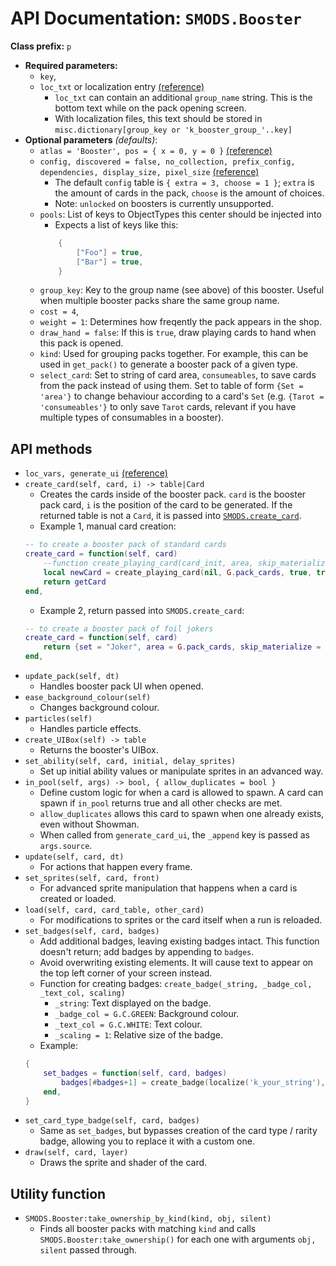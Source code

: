 # API Documentation: `SMODS.Booster`
**Class prefix:** `p`
- **Required parameters:**
	- `key`,
	- `loc_txt` or localization entry [(reference)](https://github.com/Steamodded/smods/wiki/Localization)
        - `loc_txt` can contain an additional `group_name` string. This is the bottom text while on the pack opening screen.
        - With localization files, this text should be stored in `misc.dictionary[group_key or 'k_booster_group_'..key]`
- **Optional parameters** *(defaults)*:
    - `atlas = 'Booster', pos = { x = 0, y = 0 }` [(reference)](https://github.com/Steamodded/smods/wiki/SMODS.Atlas#applying-textures-to-cards)
    - `config, discovered = false, no_collection, prefix_config, dependencies, display_size, pixel_size` [(reference)](https://github.com/Steamodded/smods/wiki/API-Documentation#common-parameters)
        - The default `config` table is `{ extra = 3, choose = 1 }`; `extra` is the amount of cards in the pack, `choose` is the amount of choices.
        - Note: `unlocked` on boosters is currently unsupported.
	- `pools`: List of keys to ObjectTypes this center should be injected into
		-  Expects a list of keys like this:
		```lua
			{
				["Foo"] = true,
				["Bar"] = true,
			}
		```
    - `group_key`: Key to the group name (see above) of this booster. Useful when multiple booster packs share the same group name.
	- `cost = 4`,
    - `weight = 1`: Determines how freqently the pack appears in the shop.
    - `draw_hand = false`: If this is `true`, draw playing cards to hand when this pack is opened.
    - `kind`: Used for grouping packs together. For example, this can be used in `get_pack()` to generate a booster pack of a given type.
    - `select_card`: Set to string of card area, `consumeables`, to save cards from the pack instead of using them. 
	Set to table of form `{Set = 'area'}` to change behaviour according to a card's `Set` (e.g. `{Tarot = 'consumeables'}` to only save `Tarot` cards, relevant if you have multiple types of consumables in a booster).

## API methods
- `loc_vars, generate_ui` [(reference)](https://github.com/Steamodded/smods/wiki/Localization#Localization-functions)
- `create_card(self, card, i) -> table|Card`
	- Creates the cards inside of the booster pack. `card` is the booster pack card, `i` is the position of the card to be generated. If the returned table is not a `Card`, it is passed into [`SMODS.create_card`](https://github.com/Steamodded/smods/wiki/Utility#mod-facing-utilities).
 	- Example 1, manual card creation:
	```lua
	-- to create a booster pack of standard cards
	create_card = function(self, card)
	    --function create_playing_card(card_init, area, skip_materialize, silent, colours)
	    local newCard = create_playing_card(nil, G.pack_cards, true, true, nil)            
	    return getCard
	end,
	```
   	- Example 2, return passed into `SMODS.create_card`:
	```lua
	-- to create a booster pack of foil jokers
	create_card = function(self, card)
	    return {set = "Joker", area = G.pack_cards, skip_materialize = true, soulable = true, key_append = "yourModPrefix", edition = "e_foil"}
	end,
	```
- `update_pack(self, dt)`
	- Handles booster pack UI when opened. 
- `ease_background_colour(self)`
	- Changes background colour. 
- `particles(self)`
	- Handles particle effects. 
- `create_UIBox(self) -> table`
	- Returns the booster's UIBox. 
- `set_ability(self, card, initial, delay_sprites)`
	- Set up initial ability values or manipulate sprites in an advanced way.
- `in_pool(self, args) -> bool, { allow_duplicates = bool }`
	- Define custom logic for when a card is allowed to spawn. A card can spawn if `in_pool` returns true and all other checks are met.
	- `allow_duplicates` allows this card to spawn when one already exists, even without Showman.
	- When called from `generate_card_ui`, the `_append` key is passed as `args.source`.
- `update(self, card, dt)`
	- For actions that happen every frame.
- `set_sprites(self, card, front)`
	- For advanced sprite manipulation that happens when a card is created or loaded.
- `load(self, card, card_table, other_card)`
	- For modifications to sprites or the card itself when a run is reloaded.
- `set_badges(self, card, badges)`
	- Add additional badges, leaving existing badges intact. This function doesn't return; add badges by appending to `badges`.
	- Avoid overwriting existing elements. It will cause text to appear on the top left corner of your screen instead.
	- Function for creating badges: `create_badge(_string, _badge_col, _text_col, scaling)`
		- `_string`: Text displayed on the badge.
		- `_badge_col = G.C.GREEN`: Background colour.
		- `_text_col = G.C.WHITE`: Text colour.
		- `_scaling = 1`: Relative size of the badge.
	- Example:
	```lua
	{
		set_badges = function(self, card, badges)
			badges[#badges+1] = create_badge(localize('k_your_string'), G.C.RED, G.C.BLACK, 1.2 )
		end,
	}
	```
- `set_card_type_badge(self, card, badges)`
	- Same as `set_badges`, but bypasses creation of the card type / rarity badge, allowing you to replace it with a custom one.
- `draw(self, card, layer)`
	- Draws the sprite and shader of the card.

## Utility function
- `SMODS.Booster:take_ownership_by_kind(kind, obj, silent)`
    - Finds all booster packs with matching `kind` and calls `SMODS.Booster:take_ownership()` for each one with arguments `obj, silent` passed through.
